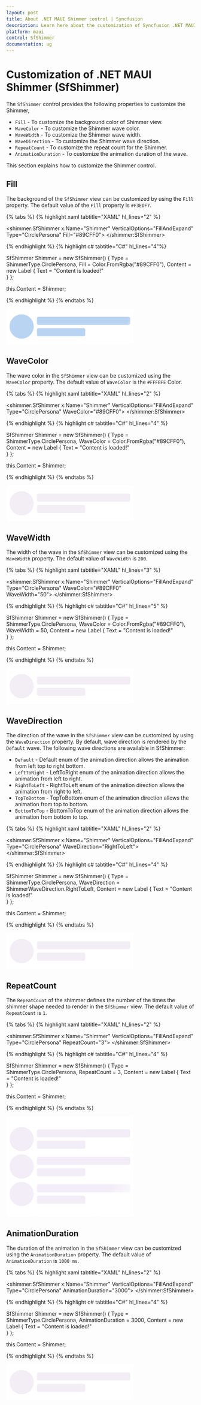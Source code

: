 ```yaml
---
layout: post
title: About .NET MAUI Shimmer control | Syncfusion
description: Learn here about the customization of Syncfusion .NET MAUI Shimmer (SfShimmer) control, its basic features, elements and more.
platform: maui
control: SfShimmer
documentation: ug
---
```


# Customization of .NET MAUI Shimmer (SfShimmer)

The `SfShimmer` control provides the following properties to customize the Shimmer,

* `Fill` - To customize the background color of Shimmer view. 
* `WaveColor` - To customize the Shimmer wave color.
* `WaveWidth` - To customize the Shimmer wave width.
* `WaveDirection` - To customize the Shimmer wave direction.
* `RepeatCount` - To customize the repeat count for the Shimmer.
* `AnimationDuration` - To customize the animation duration of the wave.

This section explains how to customize the Shimmer control.

## Fill

The background of the `SfShimmer` view can be customized by using the `Fill` property. The default value of the `Fill` property is `#F3EDF7`.

{% tabs %}
{% highlight xaml tabtitle="XAML" hl_lines="2" %}

<shimmer:SfShimmer x:Name="Shimmer" VerticalOptions="FillAndExpand" Type="CirclePersona"
                   Fill="#89CFF0">
   <StackLayout>
      <Label 
         Text="Content is loaded!!">
      </Label>
   </StackLayout>
</shimmer:SfShimmer>

{% endhighlight %}
{% highlight c# tabtitle="C#" hl_lines="4"%}

SfShimmer Shimmer = new SfShimmer()
{
      Type = ShimmerType.CirclePersona,
      Fill = Color.FromRgba("#89CFF0"),
      Content = new Label
      {
         Text = "Content is loaded!"              
      }
};

this.Content = Shimmer;

{% endhighlight %}
{% endtabs %}

   ![Fill customization in .NET MAUI Shimmer.](images/customization/maui-fill-customization.gif)

## WaveColor

The wave color in the `SfShimmer` view can be customized using the `WaveColor` property. The default value of `WaveColor` is the `#FFFBFE` Color.

{% tabs %}
{% highlight xaml tabtitle="XAML" hl_lines="2" %}

<shimmer:SfShimmer x:Name="Shimmer" VerticalOptions="FillAndExpand" Type="CirclePersona"
                   WaveColor="#89CFF0">
   <StackLayout>
      <Label 
         Text="Content is loaded!!">
      </Label>
   </StackLayout>
</shimmer:SfShimmer>

{% endhighlight %}
{% highlight c# tabtitle="C#" hl_lines="4" %}

SfShimmer Shimmer = new SfShimmer()
{
      Type = ShimmerType.CirclePersona,
      WaveColor = Color.FromRgba("#89CFF0"),
      Content = new Label
      {
         Text = "Content is loaded!"              
      }
};

this.Content = Shimmer;

{% endhighlight %}
{% endtabs %}

   ![Wave color customization in .NET MAUI.](images/customization/maui-wave-color-customization.gif)

## WaveWidth

The width of the wave in the `SfShimmer` view can be customized using the `WaveWidth` property. The default value of `WaveWidth` is `200`.

{% tabs %}
{% highlight xaml tabtitle="XAML" hl_lines="3" %}

<shimmer:SfShimmer x:Name="Shimmer" VerticalOptions="FillAndExpand" Type="CirclePersona"
                   WaveColor="#89CFF0"  
                   WaveWidth="50">
   <StackLayout>
      <Label 
         Text="Content is loaded!!">
      </Label>
   </StackLayout>
</shimmer:SfShimmer>

{% endhighlight %}
{% highlight c# tabtitle="C#" hl_lines="5" %}

SfShimmer Shimmer = new SfShimmer()
{
      Type = ShimmerType.CirclePersona,
      WaveColor = Color.FromRgba("#89CFF0"),
      WaveWidth = 50,
      Content = new Label
      {
         Text = "Content is loaded!"              
      }
};

this.Content = Shimmer;

{% endhighlight %}
{% endtabs %}

   ![Wave width customization in .NET MAUI.](images/customization/maui-wave-width-customization.gif)

## WaveDirection

The direction of the wave in the `SfShimmer` view can be customized by using the `WaveDirection` property. By default, wave direction is rendered by the `Default` wave. The following wave directions are available in SfShimmer:

* `Default` - Default enum of the animation direction allows the animation from left top to right bottom.
* `LeftToRight` - LeftToRight enum of the animation direction allows the animation from left to right.
* `RightToLeft` - RightToLeft enum of the animation direction allows the animation from right to left.
* `TopToBottom` - TopToBottom enum of the animation direction allows the animation from top to bottom.
* `BottomToTop` - BottomToTop enum of the animation direction allows the animation from bottom to top.

{% tabs %}
{% highlight xaml tabtitle="XAML" hl_lines="2" %}

<shimmer:SfShimmer x:Name="Shimmer" VerticalOptions="FillAndExpand" Type="CirclePersona" 
                   WaveDirection="RightToLeft">
   <StackLayout>
      <Label 
         Text="Content is loaded!!">
      </Label>
   </StackLayout>
</shimmer:SfShimmer>

{% endhighlight %}
{% highlight c# tabtitle="C#" hl_lines="4" %}

SfShimmer Shimmer = new SfShimmer()
{
      Type = ShimmerType.CirclePersona,
      WaveDirection = ShimmerWaveDirection.RightToLeft,
      Content = new Label
      {
         Text = "Content is loaded!"              
      }
};

this.Content = Shimmer;

{% endhighlight %}
{% endtabs %}

   ![Wave direction customization in .NET MAUI.](images/customization/maui-wave-direction-customization.gif)

## RepeatCount

The `RepeatCount` of the shimmer defines the number of the times the shimmer shape needed to render in the `SfShimmer` view. The default value of `RepeatCount` is `1`.

{% tabs %}
{% highlight xaml tabtitle="XAML" hl_lines="2" %}

<shimmer:SfShimmer x:Name="Shimmer" VerticalOptions="FillAndExpand" Type="CirclePersona" 
                   RepeatCount="3">
   <StackLayout>
      <Label 
         Text="Content is loaded!!">
      </Label>
   </StackLayout>
</shimmer:SfShimmer>

{% endhighlight %}
{% highlight c# tabtitle="C#" hl_lines="4" %}

SfShimmer Shimmer = new SfShimmer()
{
      Type = ShimmerType.CirclePersona,
      RepeatCount = 3,
      Content = new Label
      {
         Text = "Content is loaded!"              
      }
};

this.Content = Shimmer;

{% endhighlight %}
{% endtabs %}

   ![Repeat count customization in .NET MAUI.](images/customization/maui-repeat-count-customization.gif)

## AnimationDuration

The duration of the animation in the `SfShimmer` view can be customized using the `AnimationDuration` property. The default value of `AnimationDuration` is `1000 ms`.

{% tabs %}
{% highlight xaml tabtitle="XAML" hl_lines="2" %}

<shimmer:SfShimmer x:Name="Shimmer" VerticalOptions="FillAndExpand" Type="CirclePersona" 
                   AnimationDuration="3000">
   <StackLayout>
      <Label 
         Text="Content is loaded!!">
      </Label>
   </StackLayout>
</shimmer:SfShimmer>

{% endhighlight %}
{% highlight c# tabtitle="C#" hl_lines="4" %}

SfShimmer Shimmer = new SfShimmer()
{
      Type = ShimmerType.CirclePersona,
      AnimationDuration = 3000,
      Content = new Label
      {
         Text = "Content is loaded!"              
      }
};

this.Content = Shimmer;

{% endhighlight %}
{% endtabs %}

   ![Animation duration customization in .NET MAUI.](images/customization/maui-animation-duration.gif)